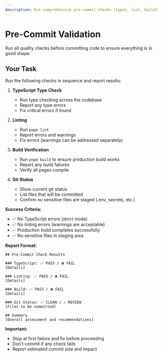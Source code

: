 ```yaml
---
description: Run comprehensive pre-commit checks (types, lint, build)
---
```


# Pre-Commit Validation

Run all quality checks before committing code to ensure everything is in good shape.

## Your Task

Run the following checks in sequence and report results:

1. **TypeScript Type Check**
   - Run type checking across the codebase
   - Report any type errors
   - Fix critical errors if found

2. **Linting**
   - Run `pnpm lint`
   - Report errors and warnings
   - Fix errors (warnings can be addressed separately)

3. **Build Verification**
   - Run `pnpm build` to ensure production build works
   - Report any build failures
   - Verify all pages compile

4. **Git Status**
   - Show current git status
   - List files that will be committed
   - Confirm no sensitive files are staged (.env, secrets, etc.)

**Success Criteria:**
- ✅ No TypeScript errors (strict mode)
- ✅ No linting errors (warnings are acceptable)
- ✅ Production build completes successfully
- ✅ No sensitive files in staging area

**Report Format:**
```
## Pre-Commit Check Results

### TypeScript: ✅ PASS / ❌ FAIL
[Details]

### Linting: ✅ PASS / ❌ FAIL
[Details]

### Build: ✅ PASS / ❌ FAIL
[Details]

### Git Status: ✅ CLEAN / ⚠️ REVIEW
[Files to be committed]

## Summary
[Overall assessment and recommendations]
```

**Important:**
- Stop at first failure and fix before proceeding
- Don't commit if any check fails
- Report estimated commit size and impact
